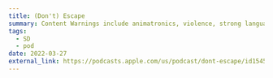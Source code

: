 ```yaml
---
title: (Don't) Escape
summary: Content Warnings include animatronics, violence, strong language, screams, loud noises, blood and death. Group 3’s episode for round 4 of Hubris- A 24-Hour Podcast Project. I was the co-sound designer.
tags:
  - SD
  - pod
date: 2022-03-27
external_link: https://podcasts.apple.com/us/podcast/dont-escape/id1545216685?i=1000555349745
---
```


